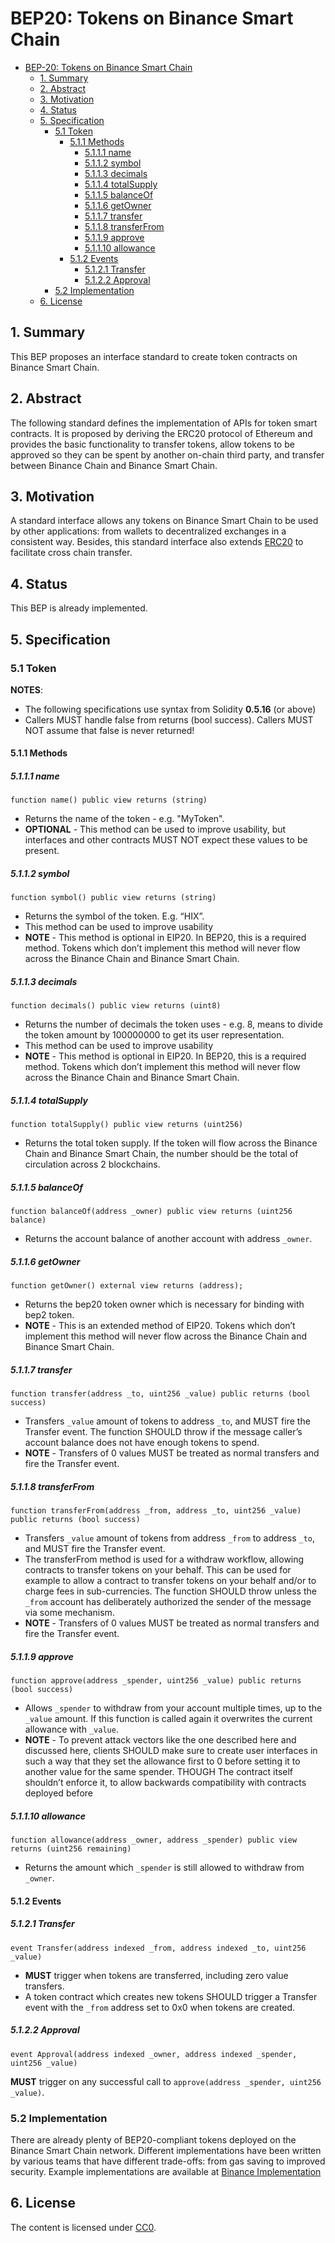 # BEP20: Tokens on Binance Smart Chain

- [BEP-20: Tokens on Binance Smart Chain](#bep20-tokens-on-binance-smart-chain)
  - [1. Summary](#1--summary)
  - [2. Abstract](#2--abstract)
  - [3. Motivation](#3--motivation)
  - [4. Status](#4--status)
  - [5. Specification](#5--specification)
    - [5.1 Token](#51-token)
      - [5.1.1 Methods](#511-methods)
        - [5.1.1.1 name](#5111-name)
        - [5.1.1.2 symbol](#5112-symbol)
        - [5.1.1.3 decimals](#5113-decimals)
        - [5.1.1.4 totalSupply](#5114-totalsupply)
        - [5.1.1.5 balanceOf](#5115-balanceof)
        - [5.1.1.6 getOwner](#5116-getowner)
        - [5.1.1.7 transfer](#5117-transfer)
        - [5.1.1.8 transferFrom](#5118-transferfrom)
        - [5.1.1.9 approve](#5119-approve)
        - [5.1.1.10 allowance](#51110-allowance)
      - [5.1.2 Events](#512-events)
        - [5.1.2.1 Transfer](#5121-transfer)
        - [5.1.2.2 Approval](#5122-approval)
    - [5.2 Implementation](#52-implementation)
  - [6. License](#6-license)

## 1.  Summary
This BEP proposes an interface standard to create token contracts on Binance Smart Chain.

## 2.  Abstract
The following standard defines the implementation of APIs for token smart contracts. It is proposed by deriving the ERC20 protocol of Ethereum and provides the basic functionality to transfer tokens, allow tokens to be approved so they can be spent by another on-chain third party, and transfer between Binance Chain and Binance Smart Chain.

## 3.  Motivation
A standard interface allows any tokens on Binance Smart Chain to be used by other applications: from wallets to decentralized exchanges in a consistent way. Besides, this standard interface also extends [ERC20](https://eips.ethereum.org/EIPS/eip-20) to facilitate cross chain transfer.

## 4.  Status
This BEP is already implemented.

## 5.  Specification

### 5.1 Token

**NOTES**:
- The following specifications use syntax from Solidity **0.5.16** (or above)
- Callers MUST handle false from returns (bool success). Callers MUST NOT assume that false is never returned!

####  5.1.1 Methods

##### 5.1.1.1 name
```
function name() public view returns (string)
```
- Returns the name of the token - e.g. "MyToken".
- **OPTIONAL** - This method can be used to improve usability, but interfaces and other contracts MUST NOT expect these values to be present.

##### 5.1.1.2 symbol
```
function symbol() public view returns (string)
```
- Returns the symbol of the token. E.g. “HIX”.
- This method can be used to improve usability
- **NOTE** - This method is optional in EIP20. In BEP20, this is a required method. Tokens which don’t implement this method will never flow across the Binance Chain and Binance Smart Chain.

##### 5.1.1.3 decimals
```
function decimals() public view returns (uint8)
```
- Returns the number of decimals the token uses - e.g. 8, means to divide the token amount by 100000000 to get its user representation.
- This method can be used to improve usability
- **NOTE** - This method is optional in EIP20. In BEP20, this is a required method. Tokens which don’t implement this method will never flow across the Binance Chain and Binance Smart Chain.

##### 5.1.1.4 totalSupply
```
function totalSupply() public view returns (uint256)
```
- Returns the total token supply. If the token will flow across the Binance Chain and Binance Smart Chain, the number should be the total of circulation across 2 blockchains.

##### 5.1.1.5 balanceOf
```
function balanceOf(address _owner) public view returns (uint256 balance)
```
- Returns the account balance of another account with address `_owner`.

##### 5.1.1.6 getOwner
```
function getOwner() external view returns (address);
```
- Returns the bep20 token owner which is necessary for binding with bep2 token.
- **NOTE** - This is an extended method of EIP20. Tokens which don’t implement this method will never flow across the Binance Chain and Binance Smart Chain.

##### 5.1.1.7 transfer
```
function transfer(address _to, uint256 _value) public returns (bool success)
```
- Transfers `_value` amount of tokens to address `_to`, and MUST fire the Transfer event. The function SHOULD throw if the message caller’s account balance does not have enough tokens to spend.
- **NOTE** - Transfers of 0 values MUST be treated as normal transfers and fire the Transfer event.

##### 5.1.1.8 transferFrom
```
function transferFrom(address _from, address _to, uint256 _value) public returns (bool success)
```
- Transfers `_value` amount of tokens from address `_from` to address `_to`, and MUST fire the Transfer event.
- The transferFrom method is used for a withdraw workflow, allowing contracts to transfer tokens on your behalf. This can be used for example to allow a contract to transfer tokens on your behalf and/or to charge fees in sub-currencies. The function SHOULD throw unless the `_from` account has deliberately authorized the sender of the message via some mechanism.
- **NOTE** - Transfers of 0 values MUST be treated as normal transfers and fire the Transfer event.

##### 5.1.1.9 approve
```
function approve(address _spender, uint256 _value) public returns (bool success)
```
- Allows `_spender` to withdraw from your account multiple times, up to the `_value` amount. If this function is called again it overwrites the current allowance with `_value`.
- **NOTE** - To prevent attack vectors like the one described here and discussed here, clients SHOULD make sure to create user interfaces in such a way that they set the allowance first to 0 before setting it to another value for the same spender. THOUGH The contract itself shouldn’t enforce it, to allow backwards compatibility with contracts deployed before

##### 5.1.1.10 allowance
```
function allowance(address _owner, address _spender) public view returns (uint256 remaining)
```
- Returns the amount which `_spender` is still allowed to withdraw from `_owner`.

#### 5.1.2 Events

##### 5.1.2.1 Transfer
```
event Transfer(address indexed _from, address indexed _to, uint256 _value)
```
- **MUST** trigger when tokens are transferred, including zero value transfers.
- A token contract which creates new tokens SHOULD trigger a Transfer event with the `_from` address set to 0x0 when tokens are created.

##### 5.1.2.2 Approval
```
event Approval(address indexed _owner, address indexed _spender, uint256 _value)
```
**MUST** trigger on any successful call to `approve(address _spender, uint256 _value)`.

### 5.2 Implementation

There are already plenty of BEP20-compliant tokens deployed on the Binance Smart Chain network. Different implementations have been written by various teams that have different trade-offs: from gas saving to improved security.
Example implementations are available at [Binance Implementation](https://github.com/binance-chain/bsc-genesis-contract/blob/master/contracts/bep20_template/BEP20Token.template)

## 6. License
   
The content is licensed under [CC0](https://creativecommons.org/publicdomain/zero/1.0/).


